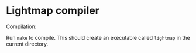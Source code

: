 Lightmap compiler
===

Compilation:

Run `make` to compile. This should create an executable called `lightmap` in the current directory.